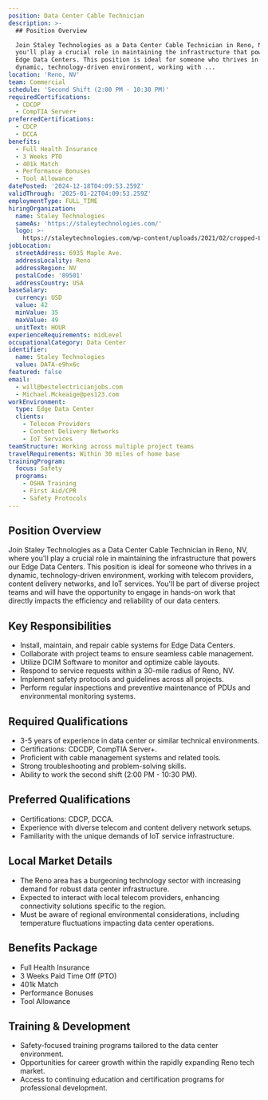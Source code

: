 ```yaml
---
position: Data Center Cable Technician
description: >-
  ## Position Overview

  Join Staley Technologies as a Data Center Cable Technician in Reno, NV, where
  you'll play a crucial role in maintaining the infrastructure that powers our
  Edge Data Centers. This position is ideal for someone who thrives in a
  dynamic, technology-driven environment, working with ...
location: 'Reno, NV'
team: Commercial
schedule: 'Second Shift (2:00 PM - 10:30 PM)'
requiredCertifications:
  - CDCDP
  - CompTIA Server+
preferredCertifications:
  - CDCP
  - DCCA
benefits:
  - Full Health Insurance
  - 3 Weeks PTO
  - 401k Match
  - Performance Bonuses
  - Tool Allowance
datePosted: '2024-12-18T04:09:53.259Z'
validThrough: '2025-01-22T04:09:53.259Z'
employmentType: FULL_TIME
hiringOrganization:
  name: Staley Technologies
  sameAs: 'https://staleytechnologies.com/'
  logo: >-
    https://staleytechnologies.com/wp-content/uploads/2021/02/cropped-Logo_StaleyTechnologies.png
jobLocation:
  streetAddress: 6935 Maple Ave.
  addressLocality: Reno
  addressRegion: NV
  postalCode: '89501'
  addressCountry: USA
baseSalary:
  currency: USD
  value: 42
  minValue: 35
  maxValue: 49
  unitText: HOUR
experienceRequirements: midLevel
occupationalCategory: Data Center
identifier:
  name: Staley Technologies
  value: DATA-e9hx6c
featured: false
email:
  - will@bestelectricianjobs.com
  - Michael.Mckeaige@pes123.com
workEnvironment:
  type: Edge Data Center
  clients:
    - Telecom Providers
    - Content Delivery Networks
    - IoT Services
teamStructure: Working across multiple project teams
travelRequirements: Within 30 miles of home base
trainingProgram:
  focus: Safety
  programs:
    - OSHA Training
    - First Aid/CPR
    - Safety Protocols
---
```




## Position Overview
Join Staley Technologies as a Data Center Cable Technician in Reno, NV, where you'll play a crucial role in maintaining the infrastructure that powers our Edge Data Centers. This position is ideal for someone who thrives in a dynamic, technology-driven environment, working with telecom providers, content delivery networks, and IoT services. You'll be part of diverse project teams and will have the opportunity to engage in hands-on work that directly impacts the efficiency and reliability of our data centers.

## Key Responsibilities
- Install, maintain, and repair cable systems for Edge Data Centers.
- Collaborate with project teams to ensure seamless cable management.
- Utilize DCIM Software to monitor and optimize cable layouts.
- Respond to service requests within a 30-mile radius of Reno, NV.
- Implement safety protocols and guidelines across all projects.
- Perform regular inspections and preventive maintenance of PDUs and environmental monitoring systems.

## Required Qualifications
- 3-5 years of experience in data center or similar technical environments.
- Certifications: CDCDP, CompTIA Server+.
- Proficient with cable management systems and related tools.
- Strong troubleshooting and problem-solving skills.
- Ability to work the second shift (2:00 PM - 10:30 PM).

## Preferred Qualifications
- Certifications: CDCP, DCCA.
- Experience with diverse telecom and content delivery network setups.
- Familiarity with the unique demands of IoT service infrastructure.

## Local Market Details
- The Reno area has a burgeoning technology sector with increasing demand for robust data center infrastructure.
- Expected to interact with local telecom providers, enhancing connectivity solutions specific to the region.
- Must be aware of regional environmental considerations, including temperature fluctuations impacting data center operations.

## Benefits Package
- Full Health Insurance
- 3 Weeks Paid Time Off (PTO)
- 401k Match
- Performance Bonuses
- Tool Allowance

## Training & Development
- Safety-focused training programs tailored to the data center environment.
- Opportunities for career growth within the rapidly expanding Reno tech market.
- Access to continuing education and certification programs for professional development.